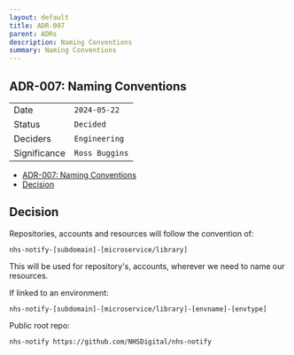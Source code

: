 ```yaml
---
layout: default
title: ADR-007
parent: ADRs
description: Naming Conventions
summary: Naming Conventions
---
```


## ADR-007: Naming Conventions

|              |                |
| ------------ | -------------- |
| Date         | `2024-05-22`   |
| Status       | `Decided`      |
| Deciders     | `Engineering`  |
| Significance | `Ross Buggins` |

- [ADR-007: Naming Conventions](#adr-007-naming-conventions)
- [Decision](#decision)

## Decision

Repositories, accounts and resources will follow the convention of:

`nhs-notify-[subdomain]-[microservice/library]`

This will be used for repository's, accounts, wherever we need to name our resources.

If linked to an environment:

`nhs-notify-[subdomain]-[microservice/library]-[envname]-[envtype]`

Public root repo:

`nhs-notify https://github.com/NHSDigital/nhs-notify`
